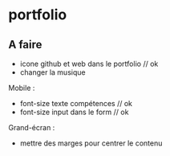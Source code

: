 # portfolio

## A faire

- icone github et web dans le portfolio // ok
- changer la musique

Mobile :

- font-size texte compétences // ok
- font-size input dans le form // ok

Grand-écran :

- mettre des marges pour centrer le contenu
